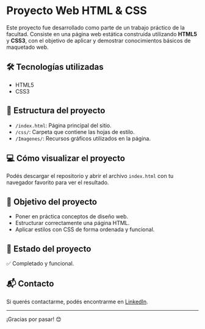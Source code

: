 # Proyecto Web HTML & CSS

Este proyecto fue desarrollado como parte de un trabajo práctico de la facultad. Consiste en una página web estática construida utilizando **HTML5** y **CSS3**, con el objetivo de aplicar y demostrar conocimientos básicos de maquetado web.

## 🛠 Tecnologías utilizadas

- HTML5
- CSS3

## 📁 Estructura del proyecto

- `/index.html`: Página principal del sitio.
- `/css/`: Carpeta que contiene las hojas de estilo.
- `/Imagenes/`: Recursos gráficos utilizados en la página.

## 💻 Cómo visualizar el proyecto

Podés descargar el repositorio y abrir el archivo `index.html` con tu navegador favorito para ver el resultado.


## 🎯 Objetivo del proyecto

- Poner en práctica conceptos de diseño web.
- Estructurar correctamente una página HTML.
- Aplicar estilos con CSS de forma ordenada y funcional.

## 📌 Estado del proyecto

✅ Completado y funcional.

## 📬 Contacto

Si querés contactarme, podés encontrarme en [LinkedIn](https://www.linkedin.com/in/TU-LINKEDIN).

---

¡Gracias por pasar! 😊
